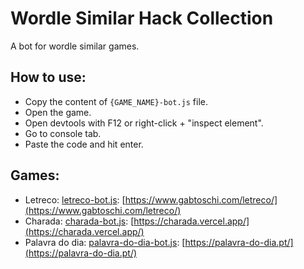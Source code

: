 # Wordle Similar Hack Collection

A bot for wordle similar games.

## How to use:

- Copy the content of `{GAME_NAME}-bot.js` file.
- Open the game.
- Open devtools with F12 or right-click + "inspect element".
- Go to console tab.
- Paste the code and hit enter.

## Games:

- Letreco: [letreco-bot.js](letreco-bot.js): [https://www.gabtoschi.com/letreco/](https://www.gabtoschi.com/letreco/)
- Charada: [charada-bot.js](charada-bot.js): [https://charada.vercel.app/](https://charada.vercel.app/)
- Palavra do dia: [palavra-do-dia-bot.js](palavra-do-dia-bot.js): [https://palavra-do-dia.pt/](https://palavra-do-dia.pt/)
